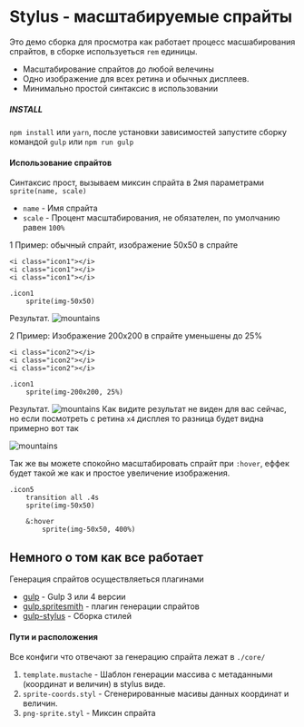 # Stylus - масштабируемые спрайты


Это демо сборка для просмотра как работает процесс масшабирования спрайтов, в сборке используеться `rem` единицы.

  - Масштабирование спрайтов до любой велечины
  - Одно изображение для всех ретина и обычных дисплеев.
  - Минимально простой синтаксис в использовании

##### INSTALL
`npm install` или `yarn`, после установки зависимостей запустите сборку командой `gulp` или `npm run gulp` 

#### Использование спрайтов
Синтаксис прост, вызываем миксин спрайта в 2мя параметрами `sprite(name, scale)`
 - `name` - Имя спрайта
 - `scale` - Процент масштабирования, не обязателен, по умолчанию равен `100%`

1 Пример: обычный спрайт, изображение 50х50 в спрайте
```
<i class="icon1"></i>
<i class="icon1"></i>
<i class="icon1"></i>
```
```
.icon1
	sprite(img-50x50)
```

Результат. 
![mountains](https://gitlab.com/reskwer/stylus-png-sprites/raw/master/dist/dlya-gitlab-readme/Screenshot_1.png "Пейзаж с горами")

2 Пример: Изображение 200х200 в спрайте уменьшены до 25%
```
<i class="icon2"></i>
<i class="icon2"></i>
<i class="icon2"></i>
```
```
.icon1
	sprite(img-200x200, 25%)
```

Результат. 
![mountains](https://gitlab.com/reskwer/stylus-png-sprites/raw/master/dist/dlya-gitlab-readme/Screenshot_1.png "Пейзаж с горами")
Как видите результат не виден для вас сейчас, но если посмотреть с ретина `x4` дисплея то разница будет видна примерно вот так

![mountains](https://gitlab.com/reskwer/stylus-png-sprites/raw/master/dist/dlya-gitlab-readme/1.png "Пейзаж с горами")

Так же вы можете спокойно масштабировать спрайт при `:hover`, еффек будет такой же как и простое увеличение изображения.
```
.icon5
	transition all .4s
	sprite(img-50x50)
	
	&:hover
		sprite(img-50x50, 400%)
```


## Немного о том как все работает
Генерация спрайтов осуществляеться плагинами
* [gulp](https://www.npmjs.com/package/gulp) - Gulp 3 или 4 версии
* [gulp.spritesmith](https://www.npmjs.com/package/gulp.spritesmith) - плагин генерации спрайтов
* [gulp-stylus](https://www.npmjs.com/package/gulp-stylus) - Сборка стилей

#### Пути и расположения
Все конфиги что отвечают за генерацию спрайта лежат в `./core/`
1.  `template.mustache` - Шаблон генерации массива с метаданными (координат и величин) в stylus виде.
2. `sprite-coords.styl` - Сгенерированные масивы данных координат и величин.
3.  `png-sprite.styl` - Миксин спрайта